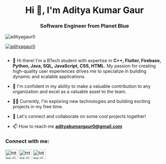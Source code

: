 <h1 align="center">Hi 👋, I'm Aditya Kumar Gaur</h1>
<h3 align="center">Software Engineer from Planet Blue</h3>

<p align="left"> <img src="https://komarev.com/ghpvc/?username=adityagaur0&label=Profile%20views&color=0e75b6&style=flat" alt="adityagaur0" /> </p>

<p align="left"> <a href="https://github.com/ryo-ma/github-profile-trophy"><img src="https://github-profile-trophy.vercel.app/?username=adityagaur0" alt="adityagaur0" /></a> </p>

<p align="left"> <a href="https://twitter.com/" target="blank"><img src="https://img.shields.io/twitter/follow/?logo=twitter&style=for-the-badge" alt="" /></a> </p>

- 👋 Hi there! I'm a BTech student with expertise in **C++, Flutter, Firebase, Python, Java, SQL, JavaScript, CSS, HTML.** My passion for creating high-quality user experiences drives me to specialize in building dynamic and scalable applications.

- 🚀 I'm confident in my ability to make a valuable contribution to any organization and excel as a valuable asset to the team.

- 👨‍💻 Currently, I'm exploring new technologies and building exciting projects in my free time.

- 💬 Let's connect and collaborate on some cool projects together!

- 📫 How to reach me **adityakumargaur0@gmail.com**

<h3 align="left">Connect with me:</h3>
<p align="left">
<a href="https://www.linkedin.com/in/adityakumargaur0/" target="blank"><img align="center" src="https://raw.githubusercontent.com/rahuldkjain/github-profile-readme-generator/master/src/images/icons/Social/linked-in-alt.svg" alt="https://www.linkedin.com/in/adityakumargaur0/" height="30" width="40" /></a>
<a href="https://instagram.com/https://www.instagram.com/akshitmadan_/" target="blank"><img align="center" src="https://raw.githubusercontent.com/rahuldkjain/github-profile-readme-generator/master/src/images/icons/Social/instagram.svg" alt="https://www.instagram.com/akshitmadan_/" height="30" width="40" /></a>
<a href="https://www.youtube.com/c/https://www.youtube.com/channel/ucblphb6_k7x1p28ocyxmswg" target="blank"><img align="center" src="https://raw.githubusercontent.com/rahuldkjain/github-profile-readme-generator/master/src/images/icons/Social/youtube.svg" alt="https://www.youtube.com/channel/ucblphb6_k7x1p28ocyxmswg" height="30" width="40" /></a>
</p>
